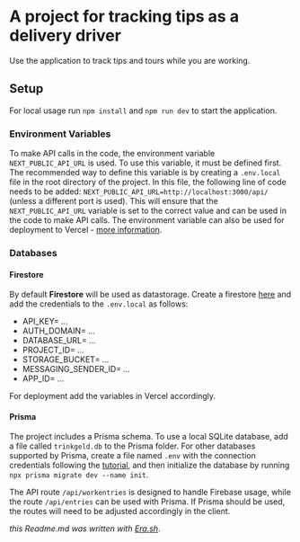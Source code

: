 # A project for tracking tips as a delivery driver

Use the application to track tips and tours while you are working.

## Setup
For local usage run `npm install` and `npm run dev` to start the application.


### Environment Variables
To make API calls in the code, the environment variable `NEXT_PUBLIC_API_URL` is used. To use this variable, it must be defined first. The recommended way to define this variable is by creating a `.env.local` file in the root directory of the project. In this file, the following line of code needs to be added: `NEXT_PUBLIC_API_URL=http://localhost:3000/api/` (unless a different port is used). This will ensure that the `NEXT_PUBLIC_API_URL` variable is set to the correct value and can be used in the code to make API calls. The environment variable can also be used for deployment to Vercel - [more information](https://vercel.com/docs/concepts/projects/environment-variables).

### Databases
#### Firestore
By default **Firestore** will be used as datastorage. Create a firestore [here](https://firebase.google.com/) and add the credentials to the `.env.local` as follows: 

- API_KEY= *...*
- AUTH_DOMAIN= *...*
- DATABASE_URL= *...*
- PROJECT_ID= *...*
- STORAGE_BUCKET= *...*
- MESSAGING_SENDER_ID= *...*
- APP_ID= *...*

For deployment add the variables in Vercel accordingly.

#### Prisma
The project includes a Prisma schema. To use a local SQLite database, add a file called `trinkgeld.db` to the Prisma folder. For other databases supported by Prisma, create a file named `.env` with the connection credentials following the [tutorial](https://www.prisma.io/docs/getting-started/quickstart), and then initialize the database by running `npx prisma migrate dev --name init`.

The API route `/api/workentries` is designed to handle Firebase usage, while the route `/api/entries` can be used with Prisma. If Prisma should be used, the routes will need to be adjusted accordingly in the client.

*this Readme.md was written with* _[Era.sh](https://era.sh/)_.
